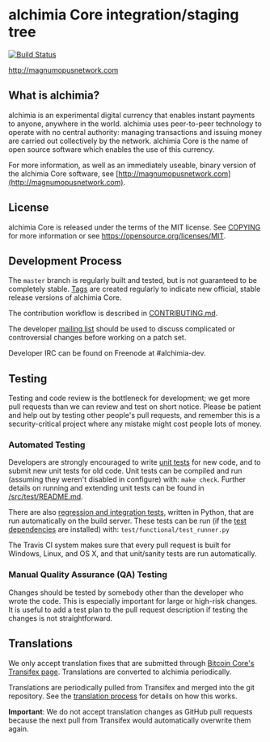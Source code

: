 alchimia Core integration/staging tree
=====================================

[![Build Status](https://travis-ci.org/toolboc/alchimia.svg?branch=master)](https://travis-ci.org/toolboc/alchimia)

http://magnumopusnetwork.com

What is alchimia?
----------------

alchimia is an experimental digital currency that enables instant payments to
anyone, anywhere in the world. alchimia uses peer-to-peer technology to operate
with no central authority: managing transactions and issuing money are carried
out collectively by the network. alchimia Core is the name of open source
software which enables the use of this currency.

For more information, as well as an immediately useable, binary version of
the alchimia Core software, see [http://magnumopusnetwork.com](http://magnumopusnetwork.com).

License
-------

alchimia Core is released under the terms of the MIT license. See [COPYING](COPYING) for more
information or see https://opensource.org/licenses/MIT.

Development Process
-------------------

The `master` branch is regularly built and tested, but is not guaranteed to be
completely stable. [Tags](https://github.com/alchimia-project/alchimia/tags) are created
regularly to indicate new official, stable release versions of alchimia Core.

The contribution workflow is described in [CONTRIBUTING.md](CONTRIBUTING.md).

The developer [mailing list](https://groups.google.com/forum/#!forum/alchimia-dev)
should be used to discuss complicated or controversial changes before working
on a patch set.

Developer IRC can be found on Freenode at #alchimia-dev.

Testing
-------

Testing and code review is the bottleneck for development; we get more pull
requests than we can review and test on short notice. Please be patient and help out by testing
other people's pull requests, and remember this is a security-critical project where any mistake might cost people
lots of money.

### Automated Testing

Developers are strongly encouraged to write [unit tests](src/test/README.md) for new code, and to
submit new unit tests for old code. Unit tests can be compiled and run
(assuming they weren't disabled in configure) with: `make check`. Further details on running
and extending unit tests can be found in [/src/test/README.md](/src/test/README.md).

There are also [regression and integration tests](/test), written
in Python, that are run automatically on the build server.
These tests can be run (if the [test dependencies](/test) are installed) with: `test/functional/test_runner.py`

The Travis CI system makes sure that every pull request is built for Windows, Linux, and OS X, and that unit/sanity tests are run automatically.

### Manual Quality Assurance (QA) Testing

Changes should be tested by somebody other than the developer who wrote the
code. This is especially important for large or high-risk changes. It is useful
to add a test plan to the pull request description if testing the changes is
not straightforward.

Translations
------------

We only accept translation fixes that are submitted through [Bitcoin Core's Transifex page](https://www.transifex.com/projects/p/bitcoin/).
Translations are converted to alchimia periodically.

Translations are periodically pulled from Transifex and merged into the git repository. See the
[translation process](doc/translation_process.md) for details on how this works.

**Important**: We do not accept translation changes as GitHub pull requests because the next
pull from Transifex would automatically overwrite them again.
